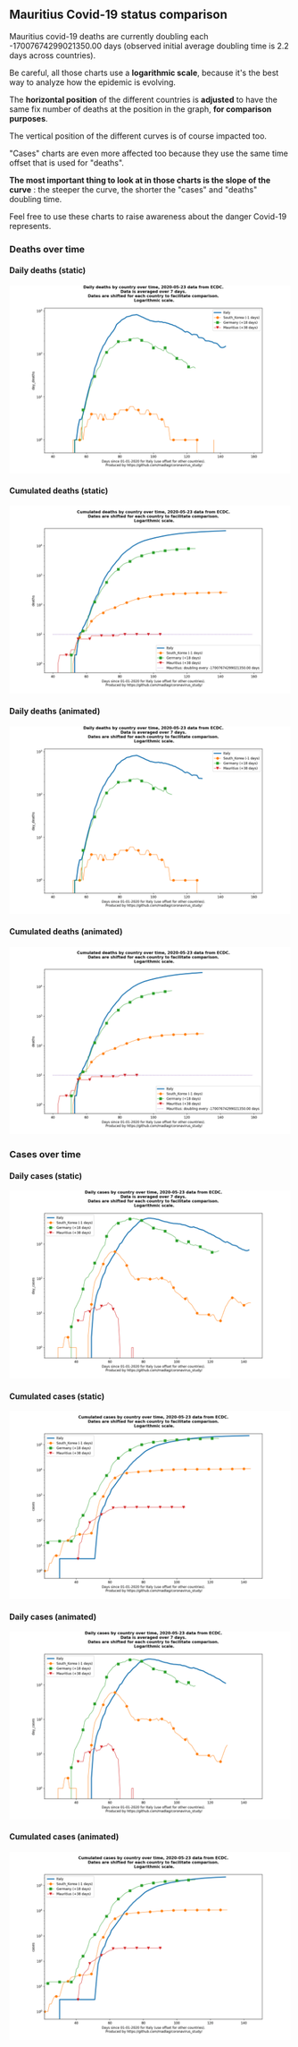 ## Mauritius Covid-19 status comparison 

Mauritius covid-19 deaths are currently doubling each -17007674299021350.00 days (observed initial average doubling time is 2.2 days across countries).



Be careful, all those charts use a **logarithmic scale**, because it's the best way to analyze how the epidemic is evolving.
 
The **horizontal position** of the different countries is **adjusted** to have the same fix number of deaths at the position in the graph, **for comparison purposes**.

The vertical position of the different curves is of course impacted too.

"Cases" charts are even more affected too because they use the same time offset that is used for "deaths".

**The most important thing to look at in those charts is the slope of the curve** : the steeper the curve, the shorter the "cases" and "deaths" doubling time.

Feel free to use these charts to raise awareness about the danger Covid-19 represents. 


 
### Deaths over time
 
#### Daily deaths (static)
![Mauritius covid-19 daily deaths static chart](https://raw.githubusercontent.com/madlag/coronavirus_study/master/notebooks/graphs/2020-05-23/countries/Mauritius/2020-05-23_Mauritius_day_deaths.png "Mauritius covid-19 day_deaths static chart")   
 
#### Cumulated deaths (static)
![Mauritius covid-19 cumulated deaths static chart](https://raw.githubusercontent.com/madlag/coronavirus_study/master/notebooks/graphs/2020-05-23/countries/Mauritius/2020-05-23_Mauritius_deaths.png "Mauritius covid-19 deaths static chart")   
 
#### Daily deaths (animated)
![Mauritius covid-19 daily deaths animated chart](https://raw.githubusercontent.com/madlag/coronavirus_study/master/notebooks/graphs/2020-05-23/countries/Mauritius/2020-05-23_Mauritius_day_deaths.gif "Mauritius covid-19 day_deaths animated chart")   
 
#### Cumulated deaths (animated)
![Mauritius covid-19 cumulated deaths animated chart](https://raw.githubusercontent.com/madlag/coronavirus_study/master/notebooks/graphs/2020-05-23/countries/Mauritius/2020-05-23_Mauritius_deaths.gif "Mauritius covid-19 deaths animated chart")   

 
### Cases over time
 
#### Daily cases (static)
![Mauritius covid-19 daily cases static chart](https://raw.githubusercontent.com/madlag/coronavirus_study/master/notebooks/graphs/2020-05-23/countries/Mauritius/2020-05-23_Mauritius_day_cases.png "Mauritius covid-19 day_cases static chart")   
 
#### Cumulated cases (static)
![Mauritius covid-19 cumulated cases static chart](https://raw.githubusercontent.com/madlag/coronavirus_study/master/notebooks/graphs/2020-05-23/countries/Mauritius/2020-05-23_Mauritius_cases.png "Mauritius covid-19 cases static chart")   
 
#### Daily cases (animated)
![Mauritius covid-19 daily cases animated chart](https://raw.githubusercontent.com/madlag/coronavirus_study/master/notebooks/graphs/2020-05-23/countries/Mauritius/2020-05-23_Mauritius_day_cases.gif "Mauritius covid-19 day_cases animated chart")   
 
#### Cumulated cases (animated)
![Mauritius covid-19 cumulated cases animated chart](https://raw.githubusercontent.com/madlag/coronavirus_study/master/notebooks/graphs/2020-05-23/countries/Mauritius/2020-05-23_Mauritius_cases.gif "Mauritius covid-19 cases animated chart")   

